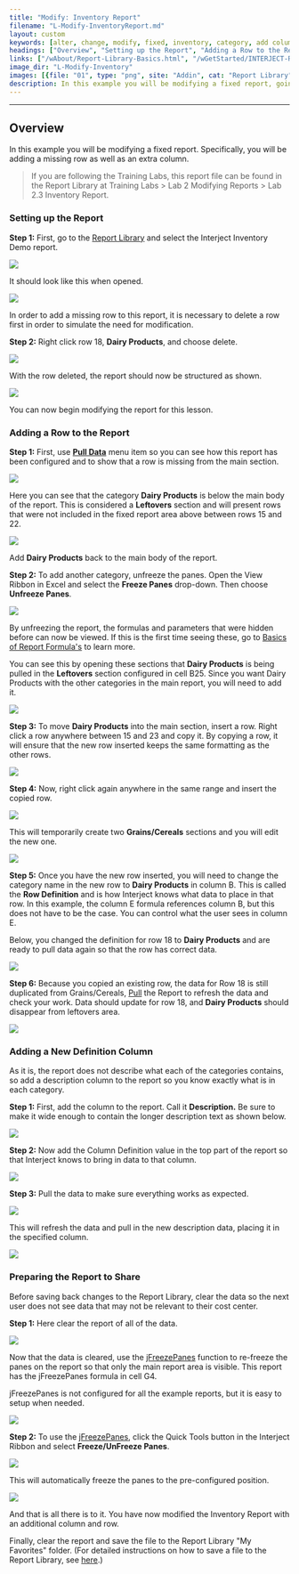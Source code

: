 ```yaml
---
title: "Modify: Inventory Report"
filename: "L-Modify-InventoryReport.md"
layout: custom
keywords: [alter, change, modify, fixed, inventory, category, add column, add row, jFreezePanes, walkthrough]
headings: ["Overview", "Setting up the Report", "Adding a Row to the Report", "Adding a New Definition Column", "Preparing the Report to Share"]
links: ["/wAbout/Report-Library-Basics.html", "/wGetStarted/INTERJECT-Ribbon-Menu-Items.html#pull-data", "/wAbout/Basics-of-Report-Formulas.html", "/wGetStarted/INTERJECT-Ribbon-Menu-Items.html#pull-data", "/wIndex/jFreezePanes.html", "/wIndex/jFreezePanes.html", "/wAbout/ReportLibraryLinks.html"]
image_dir: "L-Modify-Inventory"
images: [{file: "01", type: "png", site: "Addin", cat: "Report Library", sub: "", report: "Interject Inventory Demo", ribbon: "Simple", config: "Yes"}, {file: "02", type: "png", site: "Addin", cat: "Report", sub: "", report: "Inventory by Category", ribbon: "", config: ""}, {file: "03", type: "png", site: "Excel", cat: "Right Click Menu", sub: "", report: "Inventory by Category", ribbon: "", config: ""}, {file: "04", type: "png", site: "Addin", cat: "Report", sub: "", report: "Inventory by Category", ribbon: "", config: ""}, {file: "05", type: "png", site: "Addin", cat: "Pull Data", sub: "", report: "Inventory by Category", ribbon: "Simple", config: ""}, {file: "06", type: "png", site: "Addin", cat: "Report", sub: "", report: "Inventory by Category", ribbon: "", config: ""}, {file: "07", type: "png", site: "Excel", cat: "Freeze Panes", sub: "", report: "Inventory by Category", ribbon: "", config: ""}, {file: "08", type: "png", site: "Addin", cat: "Report", sub: "", report: "Inventory by Category", ribbon: "", config: "Yes"}, {file: "09", type: "png", site: "Excel", cat: "Right Click Menu", sub: "", report: "Inventory by Category", ribbon: "", config: "Yes"}, {file: "10", type: "png", site: "Excel", cat: "Right Click Menu", sub: "", report: "Inventory by Category", ribbon: "", config: "Yes"}, {file: "11", type: "png", site: "Addin", cat: "Report", sub: "", report: "Inventory by Category", ribbon: "", config: "Yes"}, {file: "12", type: "png", site: "Addin", cat: "Report", sub: "", report: "Inventory by Category", ribbon: "", config: "Yes"}, {file: "13", type: "png", site: "Addin", cat: "Report", sub: "", report: "Inventory by Category", ribbon: "", config: "Yes"}, {file: "14", type: "png", site: "Addin", cat: "Report", sub: "", report: "Inventory by Category", ribbon: "", config: "Yes"}, {file: "15", type: "png", site: "Addin", cat: "Report", sub: "", report: "Inventory by Category", ribbon: "", config: "Yes"}, {file: "16", type: "png", site: "Addin", cat: "Pull Data", sub: "", report: "Inventory by Category", ribbon: "Simple", config: "Yes"}, {file: "17", type: "png", site: "Addin", cat: "Report", sub: "", report: "Inventory by Category", ribbon: "", config: "Yes"}, {file: "18", type: "png", site: "Addin", cat: "Pull Data", sub: "", report: "Inventory by Category", ribbon: "Simple", config: "Yes"}, {file: "19", type: "png", site: "Addin", cat: "Report", sub: "", report: "Inventory by Category", ribbon: "", config: "Yes"}, {file: "20", type: "png", site: "Addin", cat: "Quick Tools", sub: "", report: "Inventory by Category", ribbon: "", config: "Yes"}, {file: "21", type: "png", site: "Addin", cat: "Report", sub: "", report: "Inventory by Category", ribbon: "", config: ""}]
description: In this example you will be modifying a fixed report, going over how to add a row to the report as well as add a description column.
---
```

* * *

##  Overview

In this example you will be modifying a fixed report. Specifically, you will be adding a missing row as well as an extra column.

<blockquote class=lab_info>
  If you are following the Training Labs, this report file can be found in the Report Library at Training Labs > Lab 2 Modifying Reports > Lab 2.3 Inventory Report.
</blockquote>

###  Setting up the Report

**Step 1:** First, go to the [Report Library](/wAbout/Report-Library-Basics.html) and select the Interject Inventory Demo report.

![](/images/L-Modify-Inventory/01.png)
<br>

It should look like this when opened.

![](/images/L-Modify-Inventory/02.png)
<br>

In order to add a missing row to this report, it is necessary to delete a row first in order to simulate the need for modification.

**Step 2:** Right click row 18, **Dairy Products**, and choose delete.

![](/images/L-Modify-Inventory/03.png)
<br>

With the row deleted, the report should now be structured as shown.

![](/images/L-Modify-Inventory/04.png)
<br>

You can now begin modifying the report for this lesson.

###  Adding a Row to the Report

**Step 1:** First, use [**Pull Data**](/wGetStarted/INTERJECT-Ribbon-Menu-Items.html#pull-data) menu item so you can see how this report has been configured and to show that a row is missing from the main section.

![](/images/L-Modify-Inventory/05.png)
<br>

Here you can see that the category **Dairy Products** is below the main body of the report. This is considered a **Leftovers** section and will present rows that were not included in the fixed report area above between rows 15 and 22.

![](/images/L-Modify-Inventory/06.png)
<br>

Add **Dairy Products** back to the main body of the report.

**Step 2:** To add another category, unfreeze the panes. Open the View Ribbon in Excel and select the **Freeze Panes** drop-down. Then choose **Unfreeze Panes**.

![](/images/L-Modify-Inventory/07.png)
<br>

By unfreezing the report, the formulas and parameters that were hidden before can now be viewed. If this is the first time seeing these, go to [Basics of Report Formula's](/wAbout/Basics-of-Report-Formulas.html) to learn more.

You can see this by opening these sections that **Dairy Products** is being pulled in the **Leftovers** section configured in cell B25. Since you want Dairy Products with the other categories in the main report, you will need to add it.

![](/images/L-Modify-Inventory/08.png)
<br>

**Step 3:** To move **Dairy Products** into the main section, insert a row. Right click a row anywhere between 15 and 23 and copy it.  By copying a row, it will ensure that the new row inserted keeps the same formatting as the other rows.

![](/images/L-Modify-Inventory/09.png)
<br>

**Step 4:** Now, right click again anywhere in the same range and insert the copied row.

![](/images/L-Modify-Inventory/10.png)
<br>

This will temporarily create two **Grains/Cereals** sections and you will edit the new one.

![](/images/L-Modify-Inventory/11.png)
<br>

**Step 5:** Once you have the new row inserted, you will need to change the category name in the new row to **Dairy Products** in column B. This is called the **Row Definition** and is how Interject knows what data to place in that row. In this example, the column E formula references column B, but this does not have to be the case. You can control what the user sees in column E.

Below, you changed the definition for row 18 to **Dairy Products** and are ready to pull data again so that the row has correct data.

![](/images/L-Modify-Inventory/12.png)
<br>

**Step 6:** Because you copied an existing row, the data for Row 18 is still duplicated from Grains/Cereals, [Pull](/wGetStarted/INTERJECT-Ribbon-Menu-Items.html#pull-data) the Report to refresh the data and check your work. Data should update for row 18, and **Dairy Products** should disappear from leftovers area.

![](/images/L-Modify-Inventory/13.png)
<br>

###  Adding a New Definition Column

As it is, the report does not describe what each of the categories contains, so add a description column to the report so you know exactly what is in each category.

**Step 1:** First, add the column to the report. Call it **Description.** Be sure to make it wide enough to contain the longer description text as shown below.

![](/images/L-Modify-Inventory/14.png)
<br>

**Step 2:** Now add the Column Definition value in the top part of the report so that Interject knows to bring in data to that column.

![](/images/L-Modify-Inventory/15.png)
<br>

**Step 3:** Pull the data to make sure everything works as expected.

![](/images/L-Modify-Inventory/16.png)
<br>

This will refresh the data and pull in the new description data, placing it in the specified column.

![](/images/L-Modify-Inventory/17.png)
<br>

###  Preparing the Report to Share

Before saving back changes to the Report Library, clear the data so the next user does not see data that may not be relevant to their cost center.

**Step 1:** Here clear the report of all of the data.

![](/images/L-Modify-Inventory/18.png)
<br>

Now that the data is cleared, use the [jFreezePanes](/wIndex/jFreezePanes.html) function to re-freeze the panes on the report so that only the main report area is visible. This report has the jFreezePanes formula in cell G4.

jFreezePanes is not configured for all the example reports, but it is easy to setup when needed.

![](/images/L-Modify-Inventory/19.png)
<br>

**Step 2:** To use the [jFreezePanes](/wIndex/jFreezePanes.html), click the Quick Tools button in the Interject Ribbon and select **Freeze/UnFreeze Panes**.

![](/images/L-Modify-Inventory/20.png)
<br>

This will automatically freeze the panes to the pre-configured position.

![](/images/L-Modify-Inventory/21.png)
<br>

And that is all there is to it. You have now modified the Inventory Report with an additional column and row. 

Finally, clear the report and save the file to the Report Library "My Favorites" folder. (For detailed instructions on how to save a file to the Report Library, see [here](/wAbout/ReportLibraryLinks.html).)
